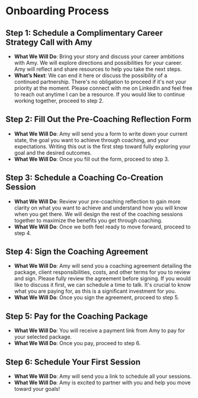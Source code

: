 # Onboarding Process
## Step 1: Schedule a Complimentary Career Strategy Call with Amy
- **What We Will Do**: Bring your story and discuss your career ambitions with Amy. We will explore directions and possibilities for your career. Amy will reflect and share resources to help you take the next steps.
- **What’s Next**: We can end it here or discuss the possibility of a continued partnership. There's no obligation to proceed if it's not your priority at the moment. Please connect with me on LinkedIn and feel free to reach out anytime I can be a resource. If you would like to continue working together, proceed to step 2.

## Step 2: Fill Out the Pre-Coaching Reflection Form
- **What We Will Do**: Amy will send you a form to write down your current state, the goal you want to achieve through coaching, and your expectations. Writing this out is the first step toward fully exploring your goal and the desired outcomes.
- **What We Will Do**: Once you fill out the form, proceed to step 3.

## Step 3: Schedule a Coaching Co-Creation Session
- **What We Will Do**: Review your pre-coaching reflection to gain more clarity on what you want to achieve and understand how you will know when you get there. We will design the rest of the coaching sessions together to maximize the benefits you get through coaching.
- **What We Will Do**: Once we both feel ready to move forward, proceed to step 4.

## Step 4: Sign the Coaching Agreement
- **What We Will Do**: Amy will send you a coaching agreement detailing the package, client responsibilities, costs, and other terms for you to review and sign. Please fully review the agreement before signing. If you would like to discuss it first, we can schedule a time to talk. It's crucial to know what you are paying for, as this is a significant investment for you.
- **What We Will Do**: Once you sign the agreement, proceed to step 5.

## Step 5: Pay for the Coaching Package
- **What We Will Do**: You will receive a payment link from Amy to pay for your selected package.
- **What We Will Do**: Once you pay, proceed to step 6.

## Step 6: Schedule Your First Session
- **What We Will Do**: Amy will send you a link to schedule all your sessions.
- **What We Will Do**: Amy is excited to partner with you and help you move toward your goals!
